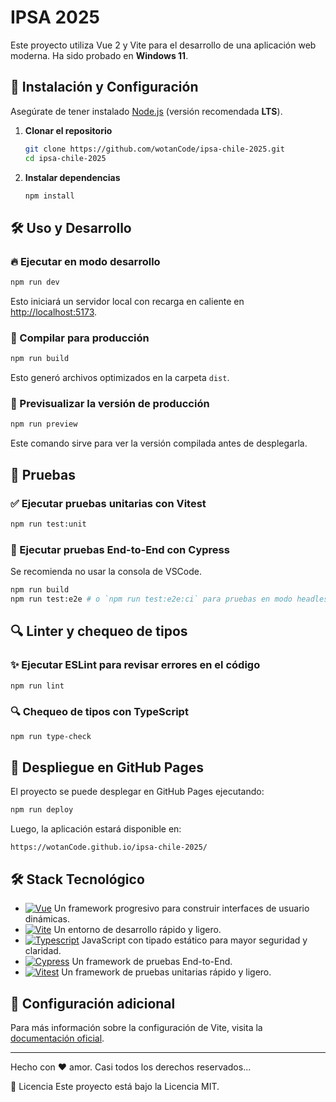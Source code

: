 # IPSA 2025

Este proyecto utiliza Vue 2 y Vite para el desarrollo de una aplicación web moderna. Ha sido probado en **Windows 11**.

## 🚀 Instalación y Configuración

Asegúrate de tener instalado [Node.js](https://nodejs.org/) (versión recomendada **LTS**).

1. **Clonar el repositorio**
   ```sh
   git clone https://github.com/wotanCode/ipsa-chile-2025.git
   cd ipsa-chile-2025
   ```

2. **Instalar dependencias**
   ```sh
   npm install
   ```

## 🛠 Uso y Desarrollo

### 🔥 Ejecutar en modo desarrollo

```sh
npm run dev
```

Esto iniciará un servidor local con recarga en caliente en [http://localhost:5173](http://localhost:5173).

### 🔨 Compilar para producción

```sh
npm run build
```

Esto generó archivos optimizados en la carpeta `dist`.

### 👀 Previsualizar la versión de producción

```sh
npm run preview
```

Este comando sirve para ver la versión compilada antes de desplegarla.

## 🧪 Pruebas

### ✅ Ejecutar pruebas unitarias con Vitest

```sh
npm run test:unit
```

### 🔎 Ejecutar pruebas End-to-End con Cypress

Se recomienda no usar la consola de VSCode.

```sh
npm run build
npm run test:e2e # o `npm run test:e2e:ci` para pruebas en modo headless
```

## 🔍 Linter y chequeo de tipos

### ✨ Ejecutar ESLint para revisar errores en el código

```sh
npm run lint
```

### 🔍 Chequeo de tipos con TypeScript

```sh
npm run type-check
```

## 🚀 Despliegue en GitHub Pages

El proyecto se puede desplegar en GitHub Pages ejecutando:

```sh
npm run deploy
```

Luego, la aplicación estará disponible en:

```
https://wotanCode.github.io/ipsa-chile-2025/
```

## 🛠️ Stack Tecnológico
- [![Vue][vue-badge]][vue-url] Un framework progresivo para construir interfaces de usuario dinámicas.
- [![Vite][vite-badge]][vite-url] Un entorno de desarrollo rápido y ligero.
- [![Typescript][typescript-badge]][typescript-url] JavaScript con tipado estático para mayor seguridad y claridad.
- [![Cypress][cypress-badge]][cypress-url] Un framework de pruebas End-to-End.
- [![Vitest][vitest-badge]][vitest-url] Un framework de pruebas unitarias rápido y ligero.

## 📄 Configuración adicional

Para más información sobre la configuración de Vite, visita la [documentación oficial](https://vitejs.dev/config/).

<hr />
Hecho con ❤️ amor.
Casi todos los derechos reservados...

📄 Licencia
Este proyecto está bajo la Licencia MIT.

[vue-url]: https://vuejs.org/
[vue-badge]: https://img.shields.io/badge/Vue-4FC08D?style=for-the-badge&logo=vue.js&logoColor=white

[vite-url]: https://vitejs.dev/
[vite-badge]: https://img.shields.io/badge/Vite-646CFF?style=for-the-badge&logo=vite&logoColor=white

[typescript-url]: https://www.typescriptlang.org/
[typescript-badge]: https://img.shields.io/badge/Typescript-3178C6?style=for-the-badge&logo=typescript&logoColor=white

[cypress-url]: https://www.cypress.io/
[cypress-badge]: https://img.shields.io/badge/Cypress-17202C?style=for-the-badge&logo=cypress&logoColor=white

[vitest-url]: https://vitest.dev/
[vitest-badge]: https://img.shields.io/badge/Vitest-6E9F18?style=for-the-badge&logo=vitest&logoColor=white
